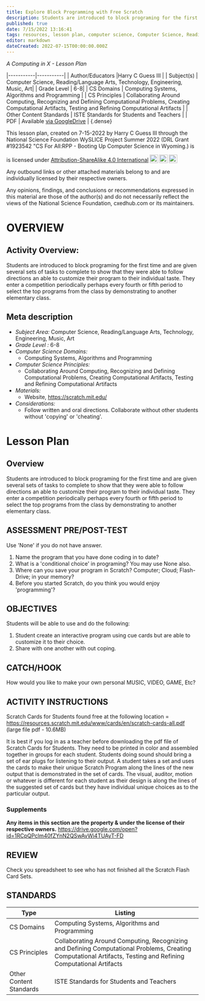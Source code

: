 ```yaml
---
title: Explore Block Programming with Free Scratch
description: Students are introduced to block programing for the first time and are given several sets of tasks to complete to show that they were able to follow directions an able to customize their program to their individual taste. They enter a competition periodically perhaps  every fourth or fifth period to select the top programs from the class by demonstrating to another elementary class.
published: true
date: 7/15/2022 13:16:41
tags: resources, lesson plan, computer science, Computer Science, Reading/Language Arts, Technology, Engineering, Music, Art 
editor: markdown
dateCreated: 2022-07-15T00:00:00.000Z
---
```

*A Computing in X - Lesson Plan*

|-----------|-----------|
| Author/Educators |Harry C Guess III |
| Subject(s) | Computer Science, Reading/Language Arts, Technology, Engineering, Music, Art|
| Grade Level | 6-8|
| CS Domains | Computing Systems, Algorithms and Programming |
| CS Principles | Collaborating Around Computing, Recognizing and Defining Computational Problems, Creating Computational Artifacts, Testing and Refining Computational Artifacts |
| Other Content Standards | ISTE Standards for Students and Teachers | 
| PDF | Available [via GoogleDrive](https://drive.google.com/open?id=1Qa4VMjwtxmhMEXcg_7GXHCE3D-P-gpaU) |
{.dense}






This lesson plan, created on 7-15-2022 by Harry C Guess III through the National Science Foundation WySLICE Project Summer 2022 (DRL Grant #1923542 "CS For All:RPP - Booting Up Computer Science in Wyoming.) is  <p xmlns:cc="http://creativecommons.org/ns#" >  is licensed under <a href="http://creativecommons.org/licenses/by-sa/4.0/?ref=chooser-v1" target="_blank" rel="license noopener noreferrer" style="display:inline-block;">Attribution-ShareAlike 4.0 International<img style="height:22px!important;margin-left:3px;vertical-align:text-bottom;" src="https://mirrors.creativecommons.org/presskit/icons/cc.svg?ref=chooser-v1"><img style="height:22px!important;margin-left:3px;vertical-align:text-bottom;" src="https://mirrors.creativecommons.org/presskit/icons/by.svg?ref=chooser-v1"><img style="height:22px!important;margin-left:3px;vertical-align:text-bottom;" src="https://mirrors.creativecommons.org/presskit/icons/sa.svg?ref=chooser-v1"></a></p>


Any outbound links or other attached materials belong to and are individually licensed by their respective owners. 


Any opinions, findings, and conclusions or recommendations expressed in this material are those of the author(s) and do not necessarily reflect the views of the National Science Foundation, cxedhub.com or its maintainers.


# OVERVIEW
## Activity Overview:  
Students are introduced to block programing for the first time and are given several sets of tasks to complete to show that they were able to follow directions an able to customize their program to their individual taste. They enter a competition periodically perhaps  every fourth or fifth period to select the top programs from the class by demonstrating to another elementary class.
## Meta description
+ *Subject Area:* Computer Science, Reading/Language Arts, Technology, Engineering, Music, Art 
+ *Grade Level :* 6-8 
+ *Computer Science Domains:*
   + Computing Systems, Algorithms and Programming
+ *Computer Science Principles:*
   + Collaborating Around Computing, Recognizing and Defining Computational Problems, Creating Computational Artifacts, Testing and Refining Computational Artifacts
+ *Materials:* 
   + Website, https://scratch.mit.edu/
+ *Considerations:*
   + Follow written and oral directions. Collaborate without other students without 'copying' or 'cheating'.


# Lesson Plan
## Overview
Students are introduced to block programing for the first time and are given several sets of tasks to complete to show that they were able to follow directions an able to customize their program to their individual taste. They enter a competition periodically perhaps  every fourth or fifth period to select the top programs from the class by demonstrating to another elementary class.
## ASSESSMENT PRE/POST-TEST
Use 'None' if you do not have answer.
1. Name the program that you have done coding in to date?
2. What is a 'conditional choice' in programing? You may use None also.
3. Where can you save your program in Scratch? Computer; Cloud; Flash-Drive; in your memory?
4. Before you started Scratch, do you think you would enjoy 'programming'?
## OBJECTIVES
Students will be able to use and do the following:
1. Student create an interactive program using cue cards but are able to customize it to their choice. 
2. Share with one another with out coping.


## CATCH/HOOK
How would you like to make your own personal MUSIC, VIDEO, GAME, Etc?


## ACTIVITY INSTRUCTIONS
Scratch Cards for Students found free at the following location =
https://resources.scratch.mit.edu/www/cards/en/scratch-cards-all.pdf 
(large file pdf - 10.6MB) 


It is best if you log in as a teacher before downloading the pdf file of Scratch Cards for Students. They need to be printed in color and assembled together in groups for each student. Students doing sound should bring a set of ear plugs for listening to their output.
A student takes a set and uses the cards to make their unique Scratch Program along the lines of the new output that is demonstrated in the set of cards. The visual, auditor, motion or whatever is different for each student as their design is along the lines of the suggested set of cards but they have individual unique choices as to the particular output.


### Supplements
**Any items in this section are the property & under the license of their respective owners.**
https://drive.google.com/open?id=1RCpQPclm40fZYnN2QSwAvWi4TUAyT-FD




## REVIEW
Check you spreadsheet to see who has not finished all the Scratch Flash Card Sets.
## STANDARDS        
| Type | Listing | 
|-----------|-----------|
| CS Domains  | Computing Systems, Algorithms and Programming|
| CS Principles   | Collaborating Around Computing, Recognizing and Defining Computational Problems, Creating Computational Artifacts, Testing and Refining Computational Artifacts|
| Other Content Standards | ISTE Standards for Students and Teachers  |